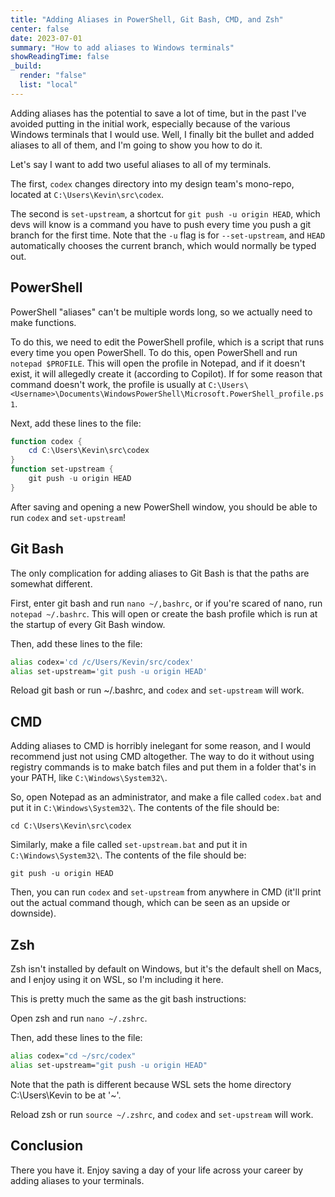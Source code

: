 ```yaml
---
title: "Adding Aliases in PowerShell, Git Bash, CMD, and Zsh"
center: false
date: 2023-07-01
summary: "How to add aliases to Windows terminals"
showReadingTime: false
_build:
  render: "false"
  list: "local"
---
```

Adding aliases has the potential to save a lot of time, but in the past I've avoided putting in the initial work, especially because 
of the various Windows terminals that I would use. Well, I finally bit the bullet and added aliases to all of them, and I'm going to show you how to do it.

Let's say I want to add two useful aliases to all of my terminals. 

The first, `codex` changes directory into my design team's mono-repo, located at `C:\Users\Kevin\src\codex`. 

The second is `set-upstream`, a shortcut for `git push -u origin HEAD`, which devs will know is a command you have to push every time you push a
git branch for the first time. Note that the `-u` flag is for `--set-upstream`, and `HEAD` automatically chooses the current branch, which would normally be typed out.

## PowerShell
PowerShell "aliases" can't be multiple words long, so we actually need to make functions.

To do this, we need to edit the PowerShell profile, which is a script that runs every time you open PowerShell.
To do this, open PowerShell and run `notepad $PROFILE`. This will open the profile in Notepad, and if it doesn't exist, it will allegedly create it (according to Copilot). If for some reason that command doesn't work, the profile is usually at `C:\Users\<Username>\Documents\WindowsPowerShell\Microsoft.PowerShell_profile.ps1`.

Next, add these lines to the file:

```powershell
function codex {
    cd C:\Users\Kevin\src\codex
}
function set-upstream {
    git push -u origin HEAD
}
```

After saving and opening a new PowerShell window, you should be able to run `codex` and `set-upstream`!


## Git Bash
The only complication for adding aliases to Git Bash is that the paths are somewhat different.

First, enter git bash and run `nano ~/,bashrc`, or if you're scared of nano, run `notepad ~/.bashrc`. This will open or create the bash profile which is run at the startup of every Git Bash window.

Then, add these lines to the file:

```bash
alias codex='cd /c/Users/Kevin/src/codex'
alias set-upstream='git push -u origin HEAD'
```

Reload git bash or run ~/.bashrc, and `codex` and `set-upstream` will work.


## CMD
Adding aliases to CMD is horribly inelegant for some reason, and I would recommend just not using CMD altogether.
The way to do it without using registry commands is to make batch files and put them in a folder that's in your PATH, like `C:\Windows\System32\`.

So, open Notepad as an administrator, and make a file called `codex.bat` and put it in `C:\Windows\System32\`. The contents of the file should be:

```batch
cd C:\Users\Kevin\src\codex
```

Similarly, make a file called `set-upstream.bat` and put it in `C:\Windows\System32\`. The contents of the file should be:

```batch
git push -u origin HEAD
```

Then, you can run `codex` and `set-upstream` from anywhere in CMD (it'll print out the actual command though, which can be seen as an upside or downside).

## Zsh
Zsh isn't installed by default on Windows, but it's the default shell on Macs, and I enjoy using it on WSL, so I'm including it here.


This is pretty much the same as the git bash instructions:

Open zsh and run `nano ~/.zshrc`.

Then, add these lines to the file:

```bash
alias codex="cd ~/src/codex"
alias set-upstream="git push -u origin HEAD"
```

Note that the path is different because WSL sets the home directory C:\Users\Kevin to be at '~'.

Reload zsh or run `source ~/.zshrc`, and `codex` and `set-upstream` will work.

## Conclusion

There you have it. Enjoy saving a day of your life across your career by adding aliases to your terminals.